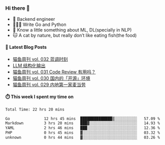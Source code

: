 ### Hi there 👋

- 🔧 Backend engineer
- 👨🏻‍💻 Write Go and Python
- 🔭 Know a little something about ML, DL(specially in NLP)
- 🐱 A cat by nature, but really don’t like eating fish(the food)

#### 📖 Latest Blog Posts
<!-- BLOG-POST-LIST:START -->
- [猫鱼周刊 vol. 032 蓝调时刻](https://ameow.xyz/archives/weekly-032)
- [LLM 结构化输出](https://ameow.xyz/archives/llm-structural-output)
- [猫鱼周刊 vol. 031 Code Review 有用吗？](https://ameow.xyz/archives/weekly-031)
- [猫鱼周刊 vol. 030 国内的「开源」环境](https://ameow.xyz/archives/weekly-030)
- [猫鱼周刊 vol. 029 内地第一家麦当劳](https://ameow.xyz/archives/weekly-029)
<!-- BLOG-POST-LIST:END -->

#### ⏱️ This week I spent my time on
<!--START_SECTION:waka-->

```txt
Total Time: 22 hrs 20 mins

Go               12 hrs 45 mins  ██████████████▒░░░░░░░░░░   57.09 %
Markdown         3 hrs 20 mins   ███▓░░░░░░░░░░░░░░░░░░░░░   14.93 %
YAML             2 hrs 46 mins   ███░░░░░░░░░░░░░░░░░░░░░░   12.36 %
PHP              0 hrs 45 mins   ▓░░░░░░░░░░░░░░░░░░░░░░░░   03.32 %
unknown          0 hrs 44 mins   ▓░░░░░░░░░░░░░░░░░░░░░░░░   03.26 %
```

<!--END_SECTION:waka-->

<!--
**LeslieLeung/LeslieLeung** is a ✨ _special_ ✨ repository because its `README.md` (this file) appears on your GitHub profile.

Here are some ideas to get you started:

- 🔭 I’m currently working on ...
- 🌱 I’m currently learning ...
- 👯 I’m looking to collaborate on ...
- 🤔 I’m looking for help with ...
- 💬 Ask me about ...
- 📫 How to reach me: ...
- 😄 Pronouns: ...
- ⚡ Fun fact: ...
-->

